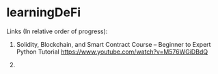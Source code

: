 # learningDeFi

Links (In relative order of progress):
  1) Solidity, Blockchain, and Smart Contract Course – Beginner to Expert Python Tutorial
     https://www.youtube.com/watch?v=M576WGiDBdQ
     
  2)
